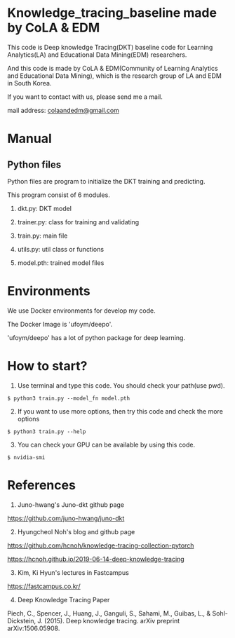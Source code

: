 # Knowledge_tracing_baseline made by CoLA & EDM
This code is Deep knowledge Tracing(DKT) baseline code for Learning Analytics(LA) and Educational Data Mining(EDM) researchers.

And this code is made by CoLA & EDM(Community of Learning Analytics and Educational Data Mining), which is the research group of LA and EDM in South Korea.

If you want to contact with us, please send me a mail.

mail address: colaandedm@gmail.com

# Manual
## Python files

Python files are program to initialize the DKT training and predicting.

This program consist of 6 modules.

1. dkt.py: DKT model

2. trainer.py: class for training and validating

3. train.py: main file

4. utils.py: util class or functions

5. model.pth: trained model files

# Environments
We use Docker environments for develop my code.

The Docker Image is 'ufoym/deepo'.

'ufoym/deepo' has a lot of python package for deep learning.

# How to start?
1) Use terminal and type this code. You should check your path(use pwd).
```
$ python3 train.py --model_fn model.pth
```

2) If you want to use more options, then try this code and check the more options
```
$ python3 train.py --help
```

3) You can check your GPU can be available by using this code.
```
$ nvidia-smi
```

# References
1) Juno-hwang's Juno-dkt github page

https://github.com/juno-hwang/juno-dkt

2) Hyungcheol Noh's blog and github page

https://github.com/hcnoh/knowledge-tracing-collection-pytorch

https://hcnoh.github.io/2019-06-14-deep-knowledge-tracing

3) Kim, Ki Hyun's lectures in Fastcampus

https://fastcampus.co.kr/

4) Deep Knowledge Tracing Paper

Piech, C., Spencer, J., Huang, J., Ganguli, S., Sahami, M., Guibas, L., & Sohl-Dickstein, J. (2015). Deep knowledge tracing. arXiv preprint arXiv:1506.05908.